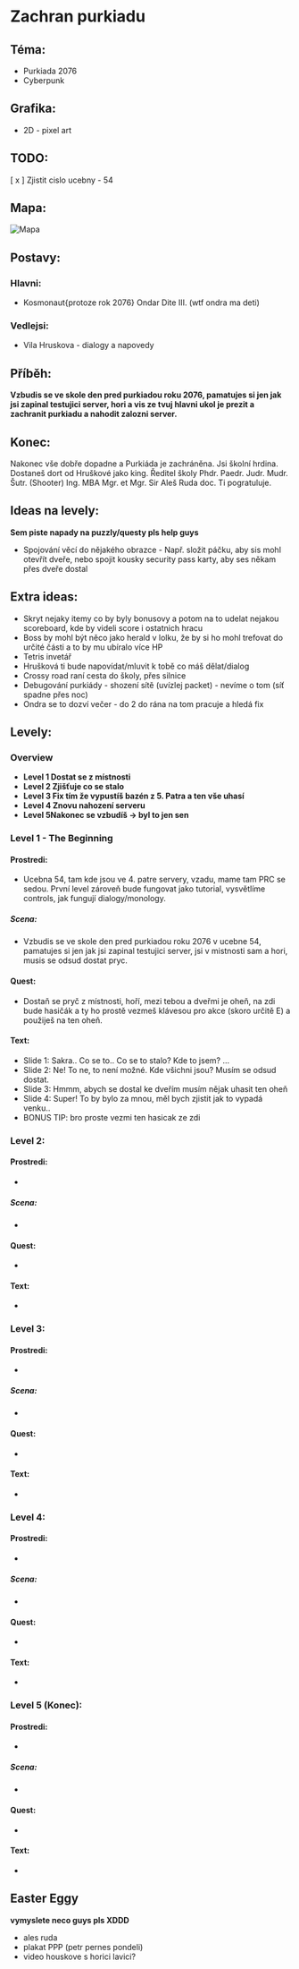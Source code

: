 # Zachran purkiadu
## Téma:
* Purkiada 2076
* Cyberpunk

## Grafika:
* 2D - pixel art

## TODO:
[ x ] Zjistit cislo ucebny - 54
## Mapa:

![Mapa](https://github.com/karl0st/zachran-purkiadu/blob/main/graphics/mapa.png)
## Postavy:

### Hlavni:
* Kosmonaut{protoze rok 2076} Ondar Dite III. (wtf ondra ma deti)
### Vedlejsi:
* Vila Hruskova - dialogy a napovedy
## Příběh:
 **Vzbudis se ve skole den pred purkiadou roku 2076, pamatujes si jen jak jsi zapinal testujici server, hori a vis ze tvuj hlavni ukol je prezit a zachranit purkiadu a nahodit zalozni server.**

## Konec:
Nakonec vše dobře dopadne a Purkiáda je zachráněna. Jsi školní hrdina. Dostaneš dort od Hruškové jako king. Ředitel školy Phdr. Paedr. Judr. Mudr. Šutr. (Shooter) Ing. MBA Mgr. et Mgr. Sir Aleš Ruda doc. Ti pogratuluje.

## Ideas na levely:
__Sem piste napady na puzzly/questy pls help guys__
* Spojování věcí do nějakého obrazce - Např. složit páčku, aby sis mohl otevřít dveře, nebo spojit kousky security pass karty, aby ses někam přes dveře dostal
## Extra ideas:
* Skryt nejaky itemy co by byly bonusovy a potom na to udelat nejakou scoreboard, kde by videli score i ostatnich hracu
* Boss by mohl být něco jako herald v lolku, že by si ho mohl trefovat do určité části a to by mu ubíralo více HP
* Tetris invetář
* Hrušková ti bude napovídat/mluvit k tobě co máš dělat/dialog
* Crossy road raní cesta do školy, přes silnice
* Debugování purkiády - shození sítě (uvízlej packet) - nevíme o tom (síť spadne přes noc)
* Ondra se to dozví večer - do 2 do rána na tom pracuje a hledá fix


## Levely:
### Overview
* **Level 1 Dostat se z místnosti**
* **Level 2 Zjišťuje co se stalo**
* **Level 3 Fix tím že vypustíš bazén z 5. Patra a ten vše uhasí**
* **Level 4 Znovu nahození serveru**
 * **Level 5Nakonec se vzbudíš -> byl to jen sen**


### Level 1 - The Beginning

#### Prostredi:
* Ucebna 54, tam kde jsou ve 4. patre servery, vzadu, mame tam PRC se sedou. První level zároveň bude fungovat jako tutorial, vysvětlíme controls, jak fungují dialogy/monology.
##### Scena:
* Vzbudis se ve skole den pred purkiadou roku 2076 v ucebne 54, pamatujes si jen jak jsi zapinal testujici server, jsi v mistnosti sam a hori, musis se odsud dostat pryc.
#### Quest:
* Dostaň se pryč z místnosti, hoří, mezi tebou a dveřmi je oheň, na zdi bude hasičák a ty ho prostě vezmeš klávesou pro akce (skoro určitě E) a použiješ na ten oheň.
#### Text:
* Slide 1:
Sakra.. Co se to.. Co se to stalo? Kde to jsem? ... 
* Slide 2:
Ne! To ne, to není možné. Kde všichni jsou? Musím se odsud dostat.
* Slide 3:
Hmmm, abych se dostal ke dveřím musím nějak uhasit ten oheň
* Slide 4:
Super! To by bylo za mnou, měl bych zjistit jak to vypadá venku..
* BONUS TIP:
bro proste vezmi ten hasicak ze zdi

### Level 2:

#### Prostredi:
*
##### Scena:
*
#### Quest:
*
#### Text:
*
### Level 3:

#### Prostredi:
*
##### Scena:
*
#### Quest:
*
#### Text:
*
### Level 4:

#### Prostredi:
*
##### Scena:
*
#### Quest:
*
#### Text:
*
### Level 5 (Konec):

#### Prostredi:
*
##### Scena:
*
#### Quest:
*
#### Text:
*
## Easter Eggy
**vymyslete neco guys pls XDDD**
* ales ruda 
* plakat PPP (petr pernes pondeli)
* video houskove s horici lavici?
